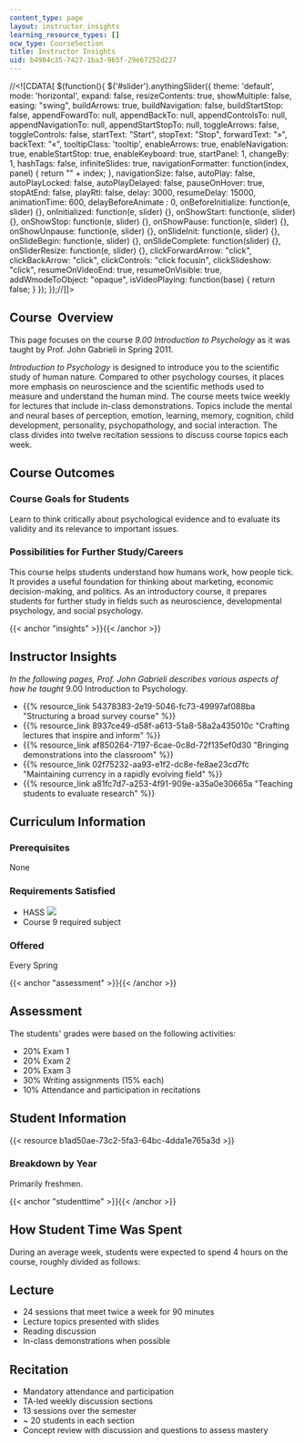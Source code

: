 ```yaml
---
content_type: page
layout: instructor_insights
learning_resource_types: []
ocw_type: CourseSection
title: Instructor Insights
uid: b4984c35-7427-1ba3-965f-29e67252d227
---
```

//\<!\[CDATA\[ $(function(){ $('#slider').anythingSlider({ theme: 'default', mode: 'horizontal', expand: false, resizeContents: true, showMultiple: false, easing: "swing", buildArrows: true, buildNavigation: false, buildStartStop: false, appendFowardTo: null, appendBackTo: null, appendControlsTo: null, appendNavigationTo: null, appendStartStopTo: null, toggleArrows: false, toggleControls: false, startText: "Start", stopText: "Stop", forwardText: "»", backText: "«", tooltipClass: 'tooltip', enableArrows: true, enableNavigation: true, enableStartStop: true, enableKeyboard: true, startPanel: 1, changeBy: 1, hashTags: false, infiniteSlides: true, navigationFormatter: function(index, panel) { return "" + index; }, navigationSize: false, autoPlay: false, autoPlayLocked: false, autoPlayDelayed: false, pauseOnHover: true, stopAtEnd: false, playRtl: false, delay: 3000, resumeDelay: 15000, animationTime: 600, delayBeforeAnimate : 0, onBeforeInitialize: function(e, slider) {}, onInitialized: function(e, slider) {}, onShowStart: function(e, slider) {}, onShowStop: function(e, slider) {}, onShowPause: function(e, slider) {}, onShowUnpause: function(e, slider) {}, onSlideInit: function(e, slider) {}, onSlideBegin: function(e, slider) {}, onSlideComplete: function(slider) {}, onSliderResize: function(e, slider) {}, clickForwardArrow: "click", clickBackArrow: "click", clickControls: "click focusin", clickSlideshow: "click", resumeOnVideoEnd: true, resumeOnVisible: true, addWmodeToObject: "opaque", isVideoPlaying: function(base) { return false; } }); });//\]\]>

## Course  Overview

This page focuses on the course _9.00_ _Introduction to Psychology_ as it was taught by Prof. John Gabrieli in Spring 2011.

_Introduction to Psychology_ is designed to introduce you to the scientific study of human nature. Compared to other psychology courses, it places more emphasis on neuroscience and the scientific methods used to measure and understand the human mind. The course meets twice weekly for lectures that include in-class demonstrations. Topics include the mental and neural bases of perception, emotion, learning, memory, cognition, child development, personality, psychopathology, and social interaction. The class divides into twelve recitation sessions to discuss course topics each week.

## Course Outcomes

### Course Goals for Students

Learn to think critically about psychological evidence and to evaluate its validity and its relevance to important issues.

### Possibilities for Further Study/Careers

This course helps students understand how humans work, how people tick. It provides a useful foundation for thinking about marketing, economic decision-making, and politics. As an introductory course, it prepares students for further study in fields such as neuroscience, developmental psychology, and social psychology.

{{< anchor "insights" >}}{{< /anchor >}}

## Instructor Insights

_In the following pages, Prof. John Gabrieli describes various aspects of how he taught_ 9.00 Introduction to Psychology.

- {{% resource_link 54378383-2e19-5046-fc73-49997af088ba "Structuring a broad survey course" %}}
- {{% resource_link 8937ce49-d58f-a613-51a8-58a2a435010c "Crafting lectures that inspire and inform" %}}
- {{% resource_link af850264-7197-6cae-0c8d-72f135ef0d30 "Bringing demonstrations into the classroom" %}}
- {{% resource_link 02f75232-aa93-e1f2-dc8e-fe8ae23cd7fc "Maintaining currency in a rapidly evolving field" %}}
- {{% resource_link a81fc7d7-a253-4f91-909e-a35a0e30665a "Teaching students to evaluate research" %}}

## Curriculum Information

### Prerequisites

None

### Requirements Satisfied

- HASS ![](/images/educator/icon-question-hass.png)
- Course 9 required subject

### Offered

Every Spring

{{< anchor "assessment" >}}{{< /anchor >}}

## Assessment

The students' grades were based on the following activities:

- 20% Exam 1
- 20% Exam 2
- 20% Exam 3
- 30% Writing assignments (15% each)
- 10% Attendance and participation in recitations

## Student Information

{{< resource b1ad50ae-73c2-5fa3-64bc-4dda1e765a3d >}}

### Breakdown by Year

Primarily freshmen.

{{< anchor "studenttime" >}}{{< /anchor >}}

## How Student Time Was Spent

During an average week, students were expected to spend 4 hours on the course, roughly divided as follows:

## Lecture

- 24 sessions that meet twice a week for 90 minutes
- Lecture topics presented with slides
- Reading discussion
- In-class demonstrations when possible

## Recitation

- Mandatory attendance and participation
- TA-led weekly discussion sections
- 13 sessions over the semester
- ~ 20 students in each section
- Concept review with discussion and questions to assess mastery
